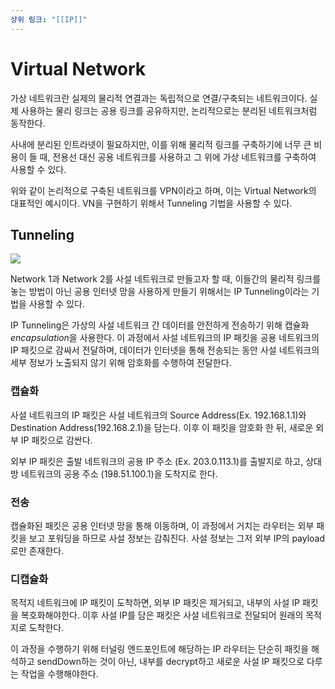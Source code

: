 ```yaml
---
상위 링크: "[[IP]]"
---
```

# Virtual Network
가상 네트워크란 실제의 물리적 연결과는 독립적으로 연결/구축되는 네트워크이다. 실제 사용하는 물리 링크는 공용 링크를 공유하지만, 논리적으로는 분리된 네트워크처럼 동작한다.

사내에 분리된 인트라넷이 필요하지만, 이를 위해 물리적 링크를 구축하기에 너무 큰 비용이 들 때, 전용선 대신 공용 네트워크를 사용하고 그 위에 가상 네트워크를 구축하여 사용할 수 있다. 

위와 같이 논리적으로 구축된 네트워크를 VPN이라고 하며, 이는 Virtual Network의 대표적인 예시이다. VN을 구현하기 위해서 Tunneling 기법을 사용할 수 있다.

## Tunneling
![](https://i.imgur.com/Ih0wade.png)

Network 1과 Network 2를 사설 네트워크로 만들고자 할 때, 이들간의 물리적 링크를 놓는 방법이 아닌 공용 인터넷 망을 사용하게 만들기 위해서는 IP Tunneling이라는 기법을 사용할 수 있다.

IP Tunneling은 가상의 사설 네트워크 간 데이터를 안전하게 전송하기 위해 캡슐화*encapsulation*을 사용한다. 이 과정에서 사설 네트워크의 IP 패킷을 공용 네트워크의 IP 패킷으로 감싸서 전달하며, 데이터가 인터넷을 통해 전송되는 동안 사설 네트워크의 세부 정보가 노출되지 않기 위해 암호화를 수행하여 전달한다.

### 캡슐화
사설 네트워크의 IP 패킷은 사설 네트워크의 Source Address(Ex. 192.168.1.1)와 Destination Address(192.168.2.1)을 담는다. 이후 이 패킷을 암호화 한 뒤, 새로운 외부 IP 패킷으로 감싼다.

외부 IP 패킷은 출발 네트워크의 공용 IP 주소 (Ex. 203.0.113.1)를 출발지로 하고, 상대방 네트워크의 공용 주소 (198.51.100.1)을 도착지로 한다.

### 전송
캡슐화된 패킷은 공용 인터넷 망을 통해 이동하며, 이 과정에서 거치는 라우터는 외부 패킷을 보고 포워딩을 하므로 사설 정보는 감춰진다. 사설 정보는 그저 외부 IP의 payload로만 존재한다.

### 디캡슐화
목적지 네트워크에 IP 패킷이 도착하면, 외부 IP 패킷은 제거되고, 내부의 사설 IP 패킷을 복호화해야한다. 이후 사설 IP를 담은 패킷은 사설 네트워크로 전달되어 원래의 목적지로 도착한다. 

이 과정을 수행하기 위해 터널링 엔드포인트에 해당하는 IP 라우터는 단순히 패킷을 해석하고 sendDown하는 것이 아닌, 내부를 decrypt하고 새로운 사설 IP 패킷으로 다루는 작업을 수행해야한다.